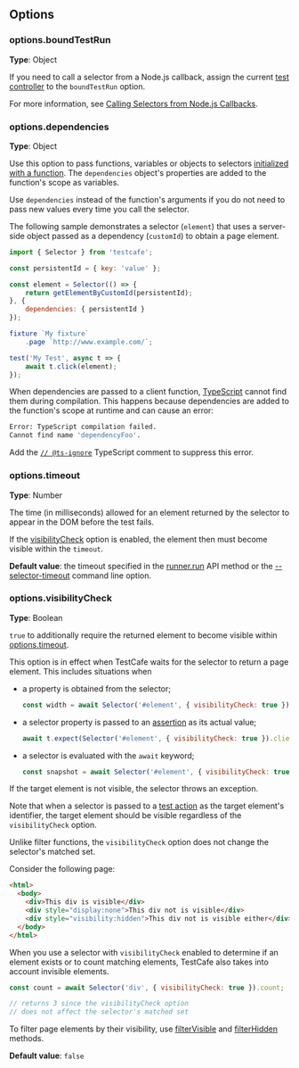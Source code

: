 ## Options

### options.boundTestRun

**Type**: Object

If you need to call a selector from a Node.js callback, assign the current [test controller](/testcafe/documentation/reference/test-api/testcontroller/) to the `boundTestRun` option.

For more information, see [Calling Selectors from Node.js Callbacks](/testcafe/documentation/guides/basic-guides/select-page-elements.html#call-selectors-from-nodejs-callbacks).

### options.dependencies

**Type**: Object

Use this option to pass functions, variables or objects to selectors [initialized with a function](/testcafe/documentation/guides/basic-guides/select-page-elements.html#create-selectors). The `dependencies` object's properties are added to the function's scope as variables.

Use `dependencies` instead of the function's arguments if you do not need to pass new values every time you call the selector.

The following sample demonstrates a selector (`element`) that uses a server-side object passed as a dependency (`customId`) to obtain a page element.

```js
import { Selector } from 'testcafe';

const persistentId = { key: 'value' };

const element = Selector(() => {
    return getElementByCustomId(persistentId);
}, {
    dependencies: { persistentId }
});

fixture `My fixture`
    .page `http://www.example.com/`;

test('My Test', async t => {
    await t.click(element);
});
```

When dependencies are passed to a client function, [TypeScript](https://www.typescriptlang.org/) cannot find them during compilation. This happens because dependencies are added to the function's scope at runtime and can cause an error:

```sh
Error: TypeScript compilation failed.
Cannot find name 'dependencyFoo'.
```

Add the [`// @ts-ignore`](https://www.typescriptlang.org/docs/handbook/release-notes/typescript-2-6.html#suppress-errors-in-ts-files-using--ts-ignore-comments) TypeScript comment to suppress this error.

### options.timeout

**Type**: Number

The time (in milliseconds) allowed for an element returned by the selector to appear in the DOM before the test fails.

If the [visibilityCheck](#optionsvisibilitycheck) option is enabled, the element then must become visible within the `timeout`.

**Default value**: the timeout specified in the [runner.run](/testcafe/documentation/reference/testcafe-api/runner/run.html) API method or the [--selector-timeout](/testcafe/documentation/reference/command-line-interface.html#--selector-timeout-ms) command line option.

### options.visibilityCheck

**Type**: Boolean

`true` to additionally require the returned element to become visible within [options.timeout](#optionstimeout).

This option is in effect when TestCafe waits for the selector to return a page element. This includes situations when

* a property is obtained from the selector;

    ```js
    const width = await Selector('#element', { visibilityCheck: true }).clientWidth;
    ```

* a selector property is passed to an [assertion](/testcafe/documentation/guides/basic-guides/assert.html) as its actual value;

    ```js
    await t.expect(Selector('#element', { visibilityCheck: true }).clientWidth).eql(400);
    ```

* a selector is evaluated with the `await` keyword;

    ```js
    const snapshot = await Selector('#element', { visibilityCheck: true })();
    ```

If the target element is not visible, the selector throws an exception.

Note that when a selector is passed to a [test action](/testcafe/documentation/guides/basic-guides/interact-with-the-page.html) as the target element's identifier, the target element should be visible regardless of the `visibilityCheck` option.

Unlike filter functions, the `visibilityCheck` option does not change the selector's matched set.

Consider the following page:

```html
<html>
  <body>
    <div>This div is visible</div>
    <div style="display:none">This div not is visible</div>
    <div style="visibility:hidden">This div not is visible either</div>
  </body>
</html>
```

When you use a selector with `visibilityCheck` enabled to determine if an element exists or to count matching elements, TestCafe also takes into account invisible elements.

```js
const count = await Selector('div', { visibilityCheck: true }).count;

// returns 3 since the visibilityCheck option
// does not affect the selector's matched set
```

To filter page elements by their visibility, use [filterVisible](/testcafe/documentation/reference/test-api/selector/filtervisible.html) and [filterHidden](/testcafe/documentation/reference/test-api/selector/filterhidden.html) methods.

**Default value**: `false`
